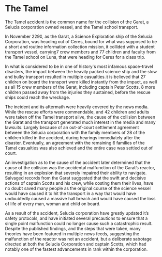 ﻿---
status : 2
securityClass : 0
name : The Tamel
---

# The Tamel

The Tamel accident is the common name for the collision of the Garat, a Selucia corporation owned vessel, and the Tamel school transport. 

In November 2290, as the Garat, a Science Exploration ship of the Selucia Corporation, was heading out of Ceres, bound for what was supposed to be a short and routine information  collection mission, it collided with a student transport vessel, carrying7 crew members and 77 children and faculty from the Tamel school on Luna, that were heading for Ceres for a class trip.

In what is considered to be in one of history's most infamous space-travel disasters, the impact between the heavily packed science ship and the slow and bulky transport resulted in multiple casualties.it is believed that 27 children on board the transport were killed instantly from the impact, as well as all 15 crew members of the Garat, including captain Peter Scotts. 8 more children passed away from the injuries they sustained, before the rescue ships could reach the wreckage. 

The incident and its aftermath were heavily covered by the news media. While the rescue efforts were commendable, and 42 children and adults were taken off the Tamel transport alive, the cause of the collision between the Garat and the transport generated much interest in the media and many lawsuits. Largely because of an out-of-court settlement agreement between the Selucia corporation with the family members of 28 of the children killed in the accident, during hearings immediately after the disaster. Eventually, an agreement with the remaining 6 families of the Tamel casualties was also achieved and the entire case was settled out of court.

An investigation as to the cause of the accident later determined that the cause of the collision was the accidental malfunction of the Garat’s reactor, resulting in an explosion that severely impaired their ability to navigate. Salvaged records from the Garat suggested that the swift and decisive actions of captain Scotts and his crew, while costing them their lives, have no doubt saved many people as the original course of the science vessel would have caused it to hit the transport in a way that would have undoubtedly caused a massive hall breach and would have caused the loss of life of every man, woman and child on board. 

As a result of the accident, Selucia corporation have greatly updated it’s safety protocols, and have initiated several precautions to ensure that a single point malfunction could no longer cause such a catastrophic result. Despite the published findings, and the steps that were taken, many theories have been featured in multiple news feeds, suggesting the malfunction of the reactor was not an accident, but a deliberate sabotage directed at both the Selucia Corporation and captain Scotts, which had notably one of the fastest advancements in rank within the corporation.
